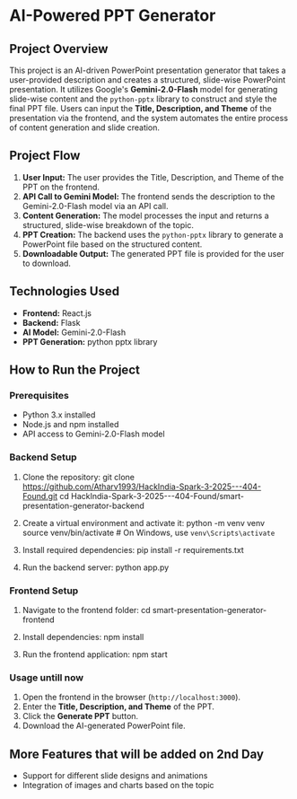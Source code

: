# AI-Powered PPT Generator

## Project Overview

This project is an AI-driven PowerPoint presentation generator that takes a user-provided description and creates a structured, slide-wise PowerPoint presentation. It utilizes Google's **Gemini-2.0-Flash** model for generating slide-wise content and the `python-pptx` library to construct and style the final PPT file. Users can input the **Title, Description, and Theme** of the presentation via the frontend, and the system automates the entire process of content generation and slide creation.

## Project Flow

1. **User Input:** The user provides the Title, Description, and Theme of the PPT on the frontend.
2. **API Call to Gemini Model:** The frontend sends the description to the Gemini-2.0-Flash model via an API call.
3. **Content Generation:** The model processes the input and returns a structured, slide-wise breakdown of the topic.
4. **PPT Creation:** The backend uses the `python-pptx` library to generate a PowerPoint file based on the structured content.
5. **Downloadable Output:** The generated PPT file is provided for the user to download.

## Technologies Used

- **Frontend:** React.js
- **Backend:** Flask
- **AI Model:** Gemini-2.0-Flash
- **PPT Generation:** python pptx library

## How to Run the Project

### Prerequisites

- Python 3.x installed
- Node.js and npm installed
- API access to Gemini-2.0-Flash model

### Backend Setup

1. Clone the repository:
   git clone https://github.com/Atharv1993/HackIndia-Spark-3-2025---404-Found.git
   cd HackIndia-Spark-3-2025---404-Found/smart-presentation-generator-backend

2. Create a virtual environment and activate it:
   python -m venv venv
   source venv/bin/activate # On Windows, use `venv\Scripts\activate`

3. Install required dependencies:
   pip install -r requirements.txt

4. Run the backend server:
   python app.py

### Frontend Setup

1. Navigate to the frontend folder:
   cd smart-presentation-generator-frontend

2. Install dependencies:
   npm install

3. Run the frontend application:
   npm start

### Usage untill now

1. Open the frontend in the browser (`http://localhost:3000`).
2. Enter the **Title, Description, and Theme** of the PPT.
3. Click the **Generate PPT** button.
4. Download the AI-generated PowerPoint file.

## More Features that will be added on 2nd Day

- Support for different slide designs and animations
- Integration of images and charts based on the topic
